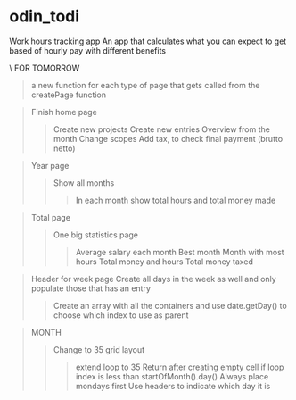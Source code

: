 # odin_todi

Work hours tracking app
An app that calculates what you can expect to get based of hourly pay with different benefits

\\ FOR TOMORROW

> a new function for each type of page that gets called from the createPage function

> Finish home page
>> Create new projects
>> Create new entries
>> Overview from the month
>> Change scopes
>> Add tax, to check final payment (brutto netto)


> Year page
>> Show all months
>>> In each month show total hours and total money made

>Total page
>> One big statistics page
>>> Average salary each month
>>> Best month
>>> Month with most hours
>>> Total money and hours
>>> Total money taxed

>Header for week page
> Create all days in the week as well and only populate those that has an entry
>> Create an array with all the containers and use date.getDay() to choose which index to use as parent

>MONTH
>> Change to 35 grid layout
>>> extend loop to 35
>>> Return after creating empty cell if loop index is less than startOfMonth().day()
>> Always place mondays first
>> Use headers to indicate which day it is